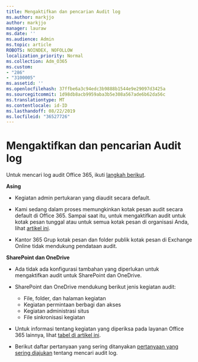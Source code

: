 ```yaml
---
title: Mengaktifkan dan pencarian Audit log
ms.author: markjjo
author: markjjo
manager: lauraw
ms.date: ''
ms.audience: Admin
ms.topic: article
ROBOTS: NOINDEX, NOFOLLOW
localization_priority: Normal
ms.collection: Adm_O365
ms.custom:
- "286"
- "3100005"
ms.assetid: ''
ms.openlocfilehash: 37ffbe6a3c94edc3b9888b1544e9e29097d3425a
ms.sourcegitcommit: 1d98db8acb9959aba3b5e308a567ade6b62da56c
ms.translationtype: MT
ms.contentlocale: id-ID
ms.lasthandoff: 08/22/2019
ms.locfileid: "36527726"
---
```

# <a name="enable-and-search-the-audit-log"></a>Mengaktifkan dan pencarian Audit log

Untuk mencari log audit Office 365, ikuti [langkah berikut](https://docs.microsoft.com/office365/securitycompliance/search-the-audit-log-in-security-and-compliance#search-the-audit-log).

**Asing**

- Kegiatan admin pertukaran yang diaudit secara default.

- Kami sedang dalam proses memungkinkan kotak pesan audit secara default di Office 365. Sampai saat itu, untuk mengaktifkan audit untuk kotak pesan tunggal atau untuk semua kotak pesan di organisasi Anda, lihat [artikel ini](https://docs.microsoft.com/office365/securitycompliance/enable-mailbox-auditing).

- Kantor 365 Grup kotak pesan dan folder publik kotak pesan di Exchange Online tidak mendukung pendataan audit.

**SharePoint dan OneDrive**

- Ada tidak ada konfigurasi tambahan yang diperlukan untuk mengaktifkan audit untuk SharePoint dan OneDrive.

- SharePoint dan OneDrive mendukung berikut jenis kegiatan audit:

    - File, folder, dan halaman kegiatan
    - Kegiatan permintaan berbagi dan akses
    - Kegiatan administrasi situs
    - File sinkronisasi kegiatan

- Untuk informasi tentang kegiatan yang diperiksa pada layanan Office 365 lainnya, lihat [tabel di artikel ini](https://docs.microsoft.com/office365/securitycompliance/search-the-audit-log-in-security-and-compliance#audited-activities).

- Berikut daftar pertanyaan yang sering ditanyakan [pertanyaan yang sering diajukan](https://docs.microsoft.com/office365/securitycompliance/search-the-audit-log-in-security-and-compliance#frequently-asked-questions) tentang mencari audit log.